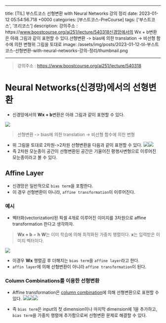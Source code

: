 

---
title: [TIL] 부스트코스 선형변환 with Neural Networks 강의 정리
date: 2023-01-12 05:54:56.718 +0000
categories: [부스트코스-PreCourse]
tags: ['부스트코스', '프리코스']
description: 강의주소 : https&#x3A;//www.boostcourse.org/ai251/lecture/540318신경망에서의 Wx + b변환은 아래 그림과 같이 표현할 수 있다.선형변환 -> bias에 의한 translation -> 비선형 함수에 의한 변형위 그림을 토대로
image: /assets/img/posts/2023-01-12-til-부스트코스-선형변환-with-neural-networks-강의-정리/thumbnail.png

---

> 강의주소 : https://www.boostcourse.org/ai251/lecture/540318

# Neural Networks(신경망)에서의 선형변환

- 신경망에서의 **Wx + b**변환은 아래 그림과 같이 표현할 수 있다.

![](/assets/img/posts/2023-01-12-til-부스트코스-선형변환-with-neural-networks-강의-정리/img0.png)

> 선형변환 -> bias에 의한 translation -> 비선형 함수에 의한 변형

- 위 그림을 토대로 2차원->2차원 선형변환을 다음과 같이 표현할 수 있다.
![](/assets/img/posts/2023-01-12-til-부스트코스-선형변환-with-neural-networks-강의-정리/img1.png)![](/assets/img/posts/2023-01-12-til-부스트코스-선형변환-with-neural-networks-강의-정리/img2.png)
- 즉 2차원 모눈종이 공간이 선형변환된 공간은 기울어진 평행사변형으로 이루어진 모눈종이라고 볼 수 있다.

## Affine Layer

- 신경망은 일반적으로 `bias term`을 포함한다.
- 이 경우 선형변환이 아니라, `affine transformation`이 이루어진다.

### 예시

- 벡터화(vectorization)된 픽셀 4개로 이루어진 이미지를 3차원으로 affine transformation 한다고 생각하자.

> **Wx + b** = **h**
> **W**는 이미 학습에 의해 최적화된 가중치 행렬이다.
> **x**는 입력받은 이미지 벡터이다.

![](/assets/img/posts/2023-01-12-til-부스트코스-선형변환-with-neural-networks-강의-정리/img3.png)

- 이경우 **Wx** 행렬곱 후 더해지는 `bias term`을 `affine layer`라고 한다.
- `affin layer`에 의해 선형변환이 아니라 `affine transformation`이 된다.

### Column Combinations를 이용한 선형변환

- Affine transformation은 [column combination](https://velog.io/@cjkangme/TIL-%EB%B6%80%EC%8A%A4%ED%8A%B8%EC%BD%94%EC%8A%A4-%EC%84%A0%ED%98%95%EA%B2%B0%ED%95%A9-%EA%B0%95%EC%9D%98-%EC%A0%95%EB%A6%AC#%ED%96%89%EB%A0%AC%EA%B3%B1%EC%9D%98-%ED%91%9C%ED%98%84)에 의해 선형변환으로 표현할 수 있다.
![](/assets/img/posts/2023-01-12-til-부스트코스-선형변환-with-neural-networks-강의-정리/img4.png)![](/assets/img/posts/2023-01-12-til-부스트코스-선형변환-with-neural-networks-강의-정리/img5.png)![](/assets/img/posts/2023-01-12-til-부스트코스-선형변환-with-neural-networks-강의-정리/img6.png)

- 즉 `bias term`은 input의 첫 dimension이나 마지막 dimension에 1을 추가하고, `bias term`을 가중치 행렬에 추가함으로써 선형변환 문제로 해결할 수 있다.

        